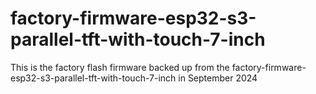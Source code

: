# factory-firmware-esp32-s3-parallel-tft-with-touch-7-inch
This is the factory flash firmware backed up from the factory-firmware-esp32-s3-parallel-tft-with-touch-7-inch in September 2024
